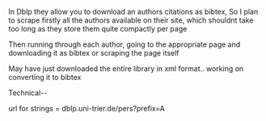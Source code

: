 In Dblp they allow you to download an authors citations as bibtex,
So I plan to scrape firstly all the authors available on their site,
which shouldnt take too long as they store them quite compactly per page

Then running through each author, going to the appropriate page and downloading it as bibtex or scraping the page itself

May have just downloaded the entire library in xml format.. working on converting it to bibtex

Technical--

url for strings = dblp.uni-trier.de/pers?prefix=A


